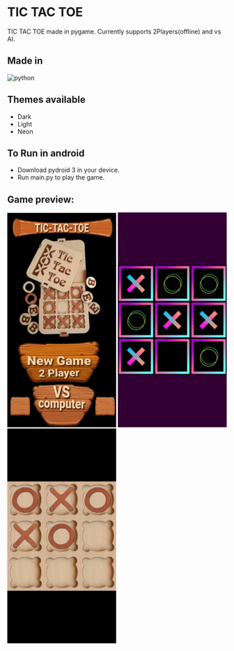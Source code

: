 # TIC TAC TOE
TIC TAC TOE made in pygame. Currently supports 2Players(offline) and vs AI.

## Made in
<img src = "https://img.shields.io/badge/python%20-%236C0101.svg?style=for-the-badge&logo=python&logoColor=white" alt="python"/>

## Themes available
* Dark
* Light
* Neon

## To Run in android

- Download pydroid 3 in your device.
- Run main.py to play the game.

## Game preview:

<img src="Assets/Preview/MainScreenPreview.jpg?raw=true" width="250"> <img src="Assets/Preview/NeonThemePreview.jpg?raw=true" width="250"> <img src="Assets/Preview/WoodenThemePreview.jpg?raw=true" width="250">

